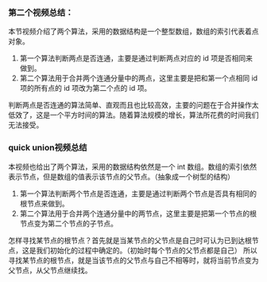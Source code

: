 
### 第二个视频总结：

本节视频介绍了两个算法，采用的数据结构是一个整型数组，数组的索引代表着点对象。

1. 第一个算法判断两点是否连通，主要是通过判断两点对应的 id 项是否相同来做到。
2. 第二个算法用于合并两个连通分量中的两点，这里主要是把和第一个点相同 id 项的所有点的 id 项改为第二个点的 id 项。

判断两点是否连通的算法简单、直观而且也比较高效，主要的问题在于合并操作太低效了，这是一个平方时间的算法。随着算法规模的增长，算法所花费的时间我们无法接受。

### quick union视频总结

本视频也给出了两个算法，采用的数据结构依然是一个 int 数组。数组的索引依然表示节点，但是数组的值表示该节点的父节点。（抽象成一个树型的结构）

1. 第一个算法判断两个节点是否连通，主要是通过判断两个节点是否具有相同的根节点来做到。
2. 第二个算法用于合并两个连通分量中的两节点，这里主要是把第一个节点的根节点变为第二个节点的子节点。

怎样寻找某节点的根节点？首先就是当某节点的父节点是自己时可认为已到达根节点，这是我们初始化的过程中确定的。（初始时每个节点的父节点都是自己）
所以寻找某节点的根节点，就是当该节点的父节点与自己不相等时，就将当前节点变为父节点，从父节点继续找。